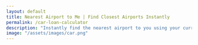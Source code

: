 ```yaml
---
layout: default
title: Nearest Airport to Me | Find Closest Airports Instantly
permalink: /car-loan-calculator
description: "Instantly find the nearest airport to you using your current location. View airport name, distance, and location on map with this fast and accurate tool"
image: "/assets/images/car.png"
---
```



<script src="/assets/js/airport-finder.js"></script>

